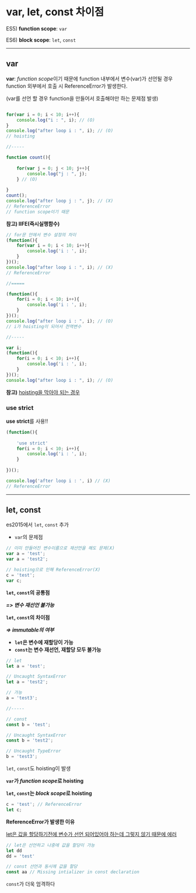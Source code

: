 # var, let, const 차이점



ES5) **function scope**: `var`

ES6) **block scope**: `let`, `const`



---



## var

**var**: *function scope*이기 때문에 function 내부에서 변수(var)가 선언될 경우 function 외부에서 호출 시 ReferenceError가 발생한다.

(var를 선언 할 경우 function을 만들어서 호출해야만 하는 문제점 발생)



```javascript

for(var i = 0; i < 10; i++){
    console.log("i : ", i); // (O)
}
console.log("after loop i : ", i); // (O)
// hoisting

//-----

function count(){
    
    for(var j = 0; j < 10; j++){
        console.log("j : ", j);
    } // (O)
    
}
count();
console.log("after loop j : ", j); // (X)
// ReferenceError
// function scope이기 때문

```



**참고) IIFE(즉시실행함수)**

```javascript
// for문 안에서 변수 설정의 차이
(function(){
    for(var i = 0; i < 10; i++){
        console.log('i : ', i);
    }
})();
console.log("after loop i : ", i); // (X) 
// ReferenceError

//=====

(function(){
    for(i = 0; i < 10; i++){
        console.log('i : ', i);
    }
})();
console.log("after loop i : ", i); // (O)
// i가 hoisting이 되어서 전역변수

//-----

var i;
(function(){
    for(i = 0; i < 10; i++){
        console.log('i : ', i);
    }
})();
console.log("after loop i : ", i); // (O)
```



**참고)** <u>hoisting을 막아야 되는 경우</u>

### use strict

**use strict**를 사용!!

```javascript
(function(){
    
    'use strict'
    for(i = 0; i < 10; i++){
        console.log('i : ', i);
    }
    
})();

console.log('after loop i : ', i) // (X)
// ReferenceError
```



---



## let, const

es2015에서 `let`, `const`  추가



* `var`의 문제점

```javascript
// 이미 만들어진 변수이름으로 재선언을 해도 문제(X)
var a = 'test';
var a = 'test2';

// hoisting으로 인해 ReferenceError(X)
c = 'test';
var c;
```



**`let`, `const`의 공통점**

***=> 변수 재선언 불가능***



**`let`, `const`의 차이점**

***=> immutable의 여부***



* **`let`은 변수에 재할당이 가능**
* **`const`는 변수 재선언, 재할당 모두 불가능**



```javascript
// let
let a = 'test';

// Uncaught SyntaxError
let a = 'test2';

// 가능
a = 'test3';

//-----

// const
const b = 'test';

// Uncaught SyntaxError
const b = 'test2';

// Uncaught TypeError
b = 'test3';
```



`let`, `const`도 hoisting이 발생



**`var`가 *function  scope*로 hoisting**

**`let`, `const`는 *block scope*로 hoisting**



```javascript
c = 'test'; // ReferenceError
let c;
```

**ReferenceError가 발생한 이유**

<u>let은 값을 할당하기전에 변수가 선언 되어있어야 하는데 그렇지 않기 때문에 에러</u>



```javascript
// let은 선언하고 나중에 값을 할당이 가능
let dd
dd = 'test'

// const 선언과 동시에 값을 할당
const aa // Missing intializer in const declaration

```

`const`가 더욱 엄격하다

